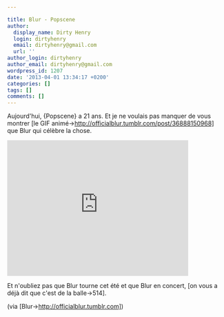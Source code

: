 ```yaml
---

title: Blur - Popscene
author:
  display_name: Dirty Henry
  login: dirtyhenry
  email: dirtyhenry@gmail.com
  url: ''
author_login: dirtyhenry
author_email: dirtyhenry@gmail.com
wordpress_id: 1207
date: '2013-04-01 13:34:17 +0200'
categories: []
tags: []
comments: []
---
```

Aujourd'hui, {Popscene} a 21 ans. Et je ne voulais pas manquer de vous montrer [le GIF animé->http://officialblur.tumblr.com/post/36888150968] que Blur qui célèbre la chose.

<iframe width="420" height="315" src="http://www.youtube.com/embed/XV8CxSO5imQ" frameborder="0" allowfullscreen></iframe>

Et n'oubliez pas que Blur tourne cet été et que Blur en concert, [on vous a déjà dit que c'est de la balle->514]. 

(via [Blur->http://officialblur.tumblr.com])
